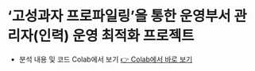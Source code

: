 #  ‘고성과자 프로파일링’을 통한 운영부서 관리자(인력) 운영 최적화 프로젝트

- 분석 내용 및 코드 Colab에서 보기 [👉 Colab에서 바로 보기](https://colab.research.google.com/github/TildaWi/Project_3/blob/main/main_project_1.ipynb)

